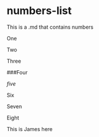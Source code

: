 # numbers-list
This is a .md that contains numbers

One

Two

Three

###Four

*five*

Six

Seven 

Eight

This is James here
